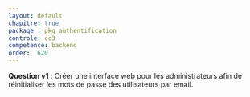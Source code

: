 ```yaml
---
layout: default
chapitre: true
package : pkg_authentification
controle: cc3
competence: backend
order:  620
---
```




<!-- TODO backend-3 : Développer une interface web permettant à l'administrateur de l'application de réinitialiser le mot de passe d'un utilisateur par email. -->

**Question v1** : Créer une interface web pour les administrateurs afin de réinitialiser les mots de passe des utilisateurs par email.
